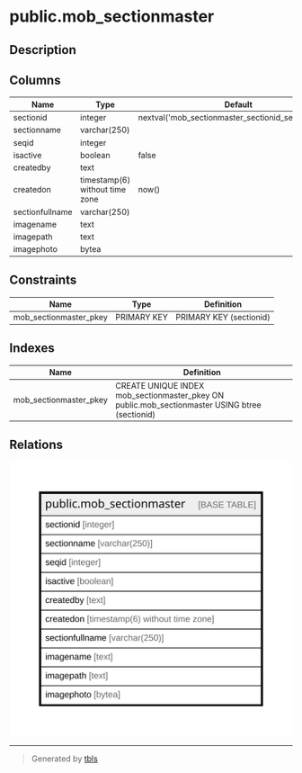 # public.mob_sectionmaster

## Description

## Columns

| Name | Type | Default | Nullable | Children | Parents | Comment |
| ---- | ---- | ------- | -------- | -------- | ------- | ------- |
| sectionid | integer | nextval('mob_sectionmaster_sectionid_seq'::regclass) | false |  |  |  |
| sectionname | varchar(250) |  | true |  |  |  |
| seqid | integer |  | true |  |  |  |
| isactive | boolean | false | true |  |  |  |
| createdby | text |  | true |  |  |  |
| createdon | timestamp(6) without time zone | now() | true |  |  |  |
| sectionfullname | varchar(250) |  | true |  |  |  |
| imagename | text |  | true |  |  |  |
| imagepath | text |  | true |  |  |  |
| imagephoto | bytea |  | true |  |  |  |

## Constraints

| Name | Type | Definition |
| ---- | ---- | ---------- |
| mob_sectionmaster_pkey | PRIMARY KEY | PRIMARY KEY (sectionid) |

## Indexes

| Name | Definition |
| ---- | ---------- |
| mob_sectionmaster_pkey | CREATE UNIQUE INDEX mob_sectionmaster_pkey ON public.mob_sectionmaster USING btree (sectionid) |

## Relations

![er](public.mob_sectionmaster.svg)

---

> Generated by [tbls](https://github.com/k1LoW/tbls)
